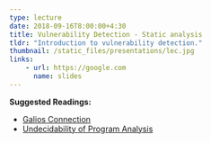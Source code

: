 ```yaml
---
type: lecture
date: 2018-09-16T8:00:00+4:30
title: Vulnerability Detection - Static analysis
tldr: "Introduction to vulnerability detection."
thumbnail: /static_files/presentations/lec.jpg
links:
    - url: https://google.com
      name: slides
---
```

**Suggested Readings:**
- [Galios Connection](/static_files/notes/galiosconnection.pdf)
- [Undecidability of Program Analysis](/static_files/notes/undecidability.pdf)
